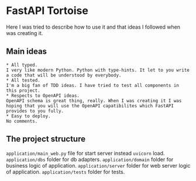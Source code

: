 # FastAPI Tortoise

Here I was tried to describe how to use it and that ideas I followed when was creating it.

## Main ideas

    * All typed.
    I very like modern Python. Python with type-hints. It let to you write a code that will be understood by everybody.
    * All tested.
    I'm a big fan of TDD ideas. I have tried to test all components in this project.
    * Respects to OpenAPI ideas.
    OpenAPI schema is great thing, really. When I was creating it I was hoping that you will use the OpenAPI capatibilites which FastAPI provides to you fully.
    * Easy to deploy.
    No comments.

## The project structure

`application/main_web.py` file for start server instead `uvicorn` load.
`application/dbs` folder for db adapters.
`application/domain` folder for business logic of application.
`application/server` folder for web server logic of application.
`application/tests` folder for tests.
